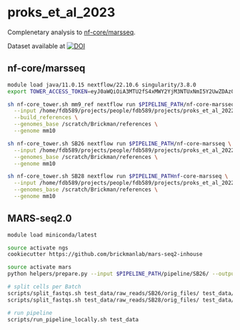 # proks_et_al_2023

Complenetary analysis to [nf-core/marsseq](https://github.com/nf-core/marsseq).

Dataset available at [![DOI](https://zenodo.org/badge/DOI/10.5281/zenodo.8016374.svg)](https://doi.org/10.5281/zenodo.8016374)

## nf-core/marsseq

```bash
module load java/11.0.15 nextflow/22.10.6 singularity/3.8.0
export TOWER_ACCESS_TOKEN=eyJ0aWQiOiA3MTU2fS4xMWY2YjM3NTUxNmI5Y2UwZDAzOTc5MTE0OTkyYTE1MjExNGUyYzNm

sh nf-core_tower.sh mm9_ref nextflow run $PIPELINE_PATH/nf-core-marsseq \
  --input /home/fdb589/projects/people/fdb589/projects/proks_et_al_2022/pipeline/SB26/design.csv \
  --build_references \
  --genomes_base /scratch/Brickman/references \
  --genome mm10

sh nf-core_tower.sh SB26 nextflow run $PIPELINE_PATH/nf-core-marsseq \
  --input /home/fdb589/projects/people/fdb589/projects/proks_et_al_2022/pipeline/SB26/design.csv \
  --genomes_base /scratch/Brickman/references \
  --genome mm10

sh nf-core_tower.sh SB28 nextflow run $PIPELINE_PATHnf-core-marsseq \
  --input /home/fdb589/projects/people/fdb589/projects/proks_et_al_2022/pipeline/SB28/design.csv \
  --genomes_base /scratch/Brickman/references \
  --genome mm10
```

## MARS-seq2.0

```bash
module load miniconda/latest

source activate ngs
cookiecutter https://github.com/brickmanlab/mars-seq2-inhouse

source activate mars
python helpers/prepare.py --input $PIPELINE_PATH/pipeline/SB26/ --output test_data

# split cells per Batch
scripts/split_fastqs.sh test_data/raw_reads/SB26/orig_files/ test_data/raw_reads/SB26/ 4000000
scripts/split_fastqs.sh test_data/raw_reads/SB28/orig_files/ test_data/raw_reads/SB28/ 4000000

# run pipeline
scripts/run_pipeline_locally.sh test_data
```

